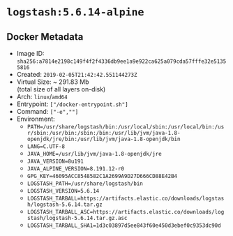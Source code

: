 # `logstash:5.6.14-alpine`

## Docker Metadata

- Image ID: `sha256:a7814e2198c149f4f2f4336db9ee1a9e922ca625a079cda57fffe32e51355816`
- Created: `2019-02-05T21:42:42.551144273Z`
- Virtual Size: ~ 291.83 Mb  
  (total size of all layers on-disk)
- Arch: `linux`/`amd64`
- Entrypoint: `["/docker-entrypoint.sh"]`
- Command: `["-e",""]`
- Environment:
  - `PATH=/usr/share/logstash/bin:/usr/local/sbin:/usr/local/bin:/usr/sbin:/usr/bin:/sbin:/bin:/usr/lib/jvm/java-1.8-openjdk/jre/bin:/usr/lib/jvm/java-1.8-openjdk/bin`
  - `LANG=C.UTF-8`
  - `JAVA_HOME=/usr/lib/jvm/java-1.8-openjdk/jre`
  - `JAVA_VERSION=8u191`
  - `JAVA_ALPINE_VERSION=8.191.12-r0`
  - `GPG_KEY=46095ACC8548582C1A2699A9D27D666CD88E42B4`
  - `LOGSTASH_PATH=/usr/share/logstash/bin`
  - `LOGSTASH_VERSION=5.6.14`
  - `LOGSTASH_TARBALL=https://artifacts.elastic.co/downloads/logstash/logstash-5.6.14.tar.gz`
  - `LOGSTASH_TARBALL_ASC=https://artifacts.elastic.co/downloads/logstash/logstash-5.6.14.tar.gz.asc`
  - `LOGSTASH_TARBALL_SHA1=1d3c03897d5ee843f60e450d3ebef0c9353dc90d`
